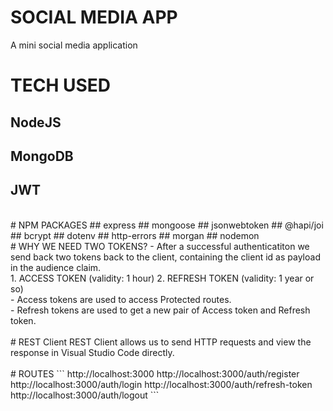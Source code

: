 # SOCIAL MEDIA APP
A mini social media application
<br />
# TECH USED
## NodeJS
## MongoDB
## JWT
<br />
# NPM PACKAGES
## express
## mongoose
## jsonwebtoken
## @hapi/joi
## bcrypt
## dotenv
## http-errors
## morgan
## nodemon
<br />
# WHY WE NEED TWO TOKENS?
- After a successful authenticatiton we send back two tokens back to the client, containing the client id as payload in the audience claim.<br />
	1. ACCESS TOKEN (validity: 1 hour)
	2. REFRESH TOKEN (validity: 1 year or so)<br />
- Access tokens are used to access Protected routes.<br />
- Refresh tokens are used to get a new pair of Access token and Refresh token.<br />
<br />
# REST Client
REST Client allows us to send HTTP requests and view the response in Visual Studio Code directly.<br />
<br />
# ROUTES
```
http://localhost:3000
http://localhost:3000/auth/register
http://localhost:3000/auth/login
http://localhost:3000/auth/refresh-token
http://localhost:3000/auth/logout
```
<br />
